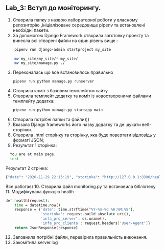 ## Lab_3: Вступ до моніторингу.

1. Створила папку з назвою лабораторної роботи у власному репозиторію ,ініціалізоване середовище pipenv та встановлені необхідні пакети.
2. За допомогою Django Framework створила заготовку проекту та винесла всі створені файли на один рівень вище :
```bash
    pipenv run django-admin startproject my_site
    
    mv my_site/my_site/* my_site/
    mv my_site/manage.py ./
   ``` 
3. Переконалась що все встановилось правильно
    ```bash
    pipenv run python manage.py runserver
    ```
4. Створила коміт з базовим темплейтом сайту
5. Cтворила темплейт додатку та коміт із новоствореними файлами темплейту додатка:
    ```bash
    pipenv run python manage.py startapp main
    ```
 6. Створила потрібні папки та файли)))
 7. Вказала Django frameworks його назву додатку та де шукати веб-сторінки.
 8. Створила .html сторінку та сторінку, яка буде повертати відповідь у форматі JSON;
 9. Результат 1 сторінка:
  ```bash
    You are at main page.
    test
```
Результат 2 стрінка:
```bash
{"date": "2020-11-29 22:13:19", "storinka": "http://127.0.0.1:8000/health/", "infa_pro_server": ["Linux", "olyalya-machine", "5.4.0-53-generic", "#59~18.04.1-Ubuntu SMP Wed Oct 21 12:14:56 UTC 2020", "x86_64"], "infa_pro_clienta": "Mozilla/5.0 (X11; Linux x86_64) AppleWebKit/537.36 (KHTML, like Gecko) Chrome/86.0.4240.111 Safari/537.36"}
```
Все работає)
10. Створила файл monitoring.py та встановила бібліотеку
11. Модифікувала функцію health
```bash
def health(request):
    time = datetime.now()
    response = {'date': time.strftime("%Y-%m-%d %H:%M:%S"),
                'storinka': request.build_absolute_uri(),
                'infa_pro_server': os.uname(),
                'infa_pro_clienta': request.headers['User-Agent']}
    return JsonResponse(response)
```
12. Заповнила потрібні файли, перевірила правильність виконання.
13. Закомітила server.log